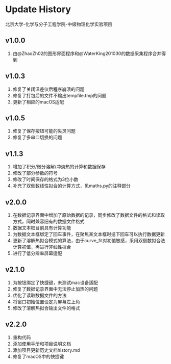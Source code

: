 # Update History

北京大学-化学与分子工程学院-中级物理化学实验项目

## v1.0.0

1. 由@ZhaoZh02的图形界面程序和@WaterKing201030的数据采集程序合并得到

## v1.0.3

1. 修复了关闭温差仪后程序崩溃的问题
2. 修复了打包后的文件不输出tempfile.tmp的问题
3. 更新了相应的macOS适配

## v1.0.5

1. 修复了保存按钮可能的失灵问题
2. 修复了多串口切换的问题

## v1.1.3

1. 增加了积分/微分溶解/冲淡热的计算和数据保存
2. 修改了部分参数的符号
3. 修改了时间保存的格式为3位小数
4. 补充了双倒数线性拟合的计算方式，见maths.py的注释部分

## v2.0.0

1. 在数据记录界面中增加了原始数据的记录，同步修改了数据文件的格式和读取方式，同时兼容旧有的数据文件格式
2. 数据文本框目前具有计算功能
3. 为数据文本框绑定了回车事件，在聚焦某文本框时摁下回车可以执行数据更新
4. 更新了溶解热拟合模式的算法，由于curve_fit对初值敏感，采用双倒数拟合法计算初值，再进行非线性拟合
5. 进行了低分辨率屏幕适配

## v2.1.0

1. 为按钮绑定了快捷键，未测试mac设备适配
2. 修复了数据记录界面中无法停止加热的问题
3. 优化了读取数据文件的方法
4. 将窗口初始位置设定为屏幕左上角
5. 修改了溶解热拟合输出文件的格式

## v2.2.0

1. 重构代码
2. 添加使用手册和项目说明文档
3. 添加项目更新历史文档history.md
4. 修复了macOS中的快捷键
